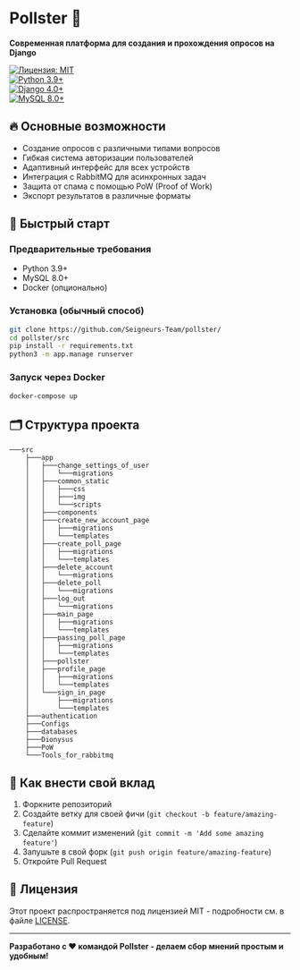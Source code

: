 # Pollster 📝  
**Современная платформа для создания и прохождения опросов на Django**  

[![Лицензия: MIT](https://img.shields.io/badge/Лицензия-MIT-blue.svg)](https://opensource.org/licenses/MIT)  
[![Python 3.9+](https://img.shields.io/badge/Python-3.9+-green.svg)](https://python.org)  
[![Django 4.0+](https://img.shields.io/badge/Django-4.0+-green.svg)](https://djangoproject.com)  
[![MySQL 8.0+](https://img.shields.io/badge/MySQL-8.0+-orange.svg)](https://mysql.com)  

## 🔥 Основные возможности  
- Создание опросов с различными типами вопросов  
- Гибкая система авторизации пользователей  
- Адаптивный интерфейс для всех устройств  
- Интеграция с RabbitMQ для асинхронных задач  
- Защита от спама с помощью PoW (Proof of Work)  
- Экспорт результатов в различные форматы  

## 🚀 Быстрый старт  

### Предварительные требования  
- Python 3.9+  
- MySQL 8.0+  
- Docker (опционально)  

### Установка (обычный способ)  
```bash  
git clone https://github.com/Seigneurs-Team/pollster/
cd pollster/src  
pip install -r requirements.txt  
python3 -m app.manage runserver  
```  

### Запуск через Docker  
```bash  
docker-compose up  
```  

## 🗂 Структура проекта  
```  
───src
    ├───app
    │   ├───change_settings_of_user
    │   │   └───migrations
    │   ├───common_static
    │   │   ├───css
    │   │   ├───img
    │   │   └───scripts
    │   ├───components
    │   ├───create_new_account_page
    │   │   ├───migrations
    │   │   └───templates
    │   ├───create_poll_page
    │   │   ├───migrations
    │   │   └───templates
    │   ├───delete_account
    │   │   └───migrations
    │   ├───delete_poll
    │   │   └───migrations
    │   ├───log_out
    │   │   └───migrations
    │   ├───main_page
    │   │   ├───migrations
    │   │   └───templates
    │   ├───passing_poll_page
    │   │   ├───migrations
    │   │   └───templates
    │   ├───pollster
    │   ├───profile_page
    │   │   ├───migrations
    │   │   └───templates
    │   └───sign_in_page
    │       ├───migrations
    │       └───templates
    ├───authentication
    ├───Configs
    ├───databases
    ├───Dionysus
    ├───PoW
    └───Tools_for_rabbitmq
```  



## 🤝 Как внести свой вклад  
1. Форкните репозиторий  
2. Создайте ветку для своей фичи (`git checkout -b feature/amazing-feature`)  
3. Сделайте коммит изменений (`git commit -m 'Add some amazing feature'`)  
4. Запушьте в свой форк (`git push origin feature/amazing-feature`)  
5. Откройте Pull Request  

## 📄 Лицензия  
Этот проект распространяется под лицензией MIT - подробности см. в файле [LICENSE](LICENSE).  

---  
**Разработано с ❤️ командой Pollster - делаем сбор мнений простым и удобным!**  
